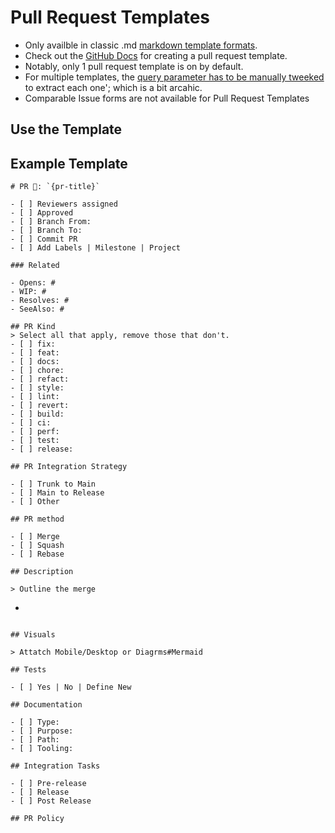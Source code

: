 # Pull Request Templates

- Only availble in classic .md [markdown template formats](https://docs.github.com/en/communities/using-templates-to-encourage-useful-issues-and-pull-requests/creating-a-pull-request-template-for-your-repository).
- Check out the [GitHub Docs](https://docs.github.com/en/communities/using-templates-to-encourage-useful-issues-and-pull-requests/creating-a-pull-request-template-for-your-repository) for creating a pull request template.
- Notably, only 1 pull request template is on by default.
- For multiple templates, the [query parameter has to be manually tweeked](https://docs.github.com/en/pull-requests/collaborating-with-pull-requests/proposing-changes-to-your-work-with-pull-requests/using-query-parameters-to-create-a-pull-request) to extract each one'; which is a bit arcahic. 
- Comparable Issue forms are not available for Pull Request Templates

## Use the Template

## Example Template

```plaintext
# PR 🔂: `{pr-title}`

- [ ] Reviewers assigned
- [ ] Approved
- [ ] Branch From:
- [ ] Branch To: 
- [ ] Commit PR 
- [ ] Add Labels | Milestone | Project

### Related

- Opens: #
- WIP: #
- Resolves: #
- SeeAlso: #

## PR Kind
> Select all that apply, remove those that don't.
- [ ] fix: 
- [ ] feat:
- [ ] docs:
- [ ] chore:
- [ ] refact:
- [ ] style:
- [ ] lint:
- [ ] revert:
- [ ] build:
- [ ] ci:
- [ ] perf:
- [ ] test:
- [ ] release:

## PR Integration Strategy

- [ ] Trunk to Main
- [ ] Main to Release
- [ ] Other

## PR method

- [ ] Merge
- [ ] Squash
- [ ] Rebase

## Description

> Outline the merge

```
-
```

## Visuals

> Attatch Mobile/Desktop or Diagrms#Mermaid

## Tests

- [ ] Yes | No | Define New

## Documentation

- [ ] Type:
- [ ] Purpose: 
- [ ] Path: 
- [ ] Tooling:  

## Integration Tasks

- [ ] Pre-release
- [ ] Release
- [ ] Post Release

## PR Policy

```